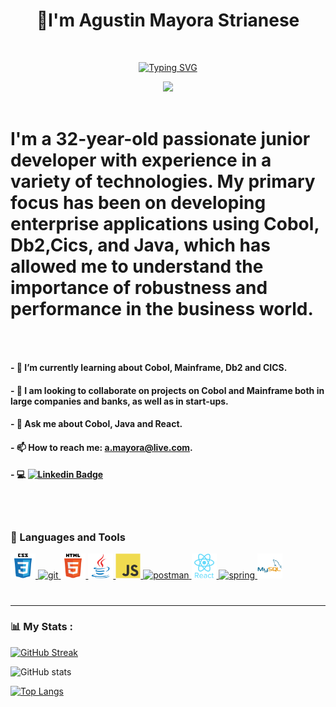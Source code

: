 
# <h1 align="center">👋I'm Agustin Mayora Strianese</h1>
<div id="header" align="center">

  <p align="center">
  <br>
  
<a href="https://git.io/typing-svg"><img src="https://readme-typing-svg.demolab.com?font=Fira+Code&weight=600&pause=1000&color=FAC33C&center=true&width=435&lines=Full-stack+Developer;Cobol+Developer;And;Backend+Java+Developer" alt="Typing SVG" /></a>
</p>
  <img src="https://snap.licdn.com/tr/W9_8dfFmyr0AAAAC/pixel-game.gif" width="200"/>
  
 <div>
<br>
</div>
  
# <p align="left">  I'm a 32-year-old passionate junior developer with experience in a variety of technologies. My primary focus has been on developing enterprise applications using Cobol, Db2,Cics, and Java, which has allowed me to understand the importance of robustness and performance in the business world.</p> 
<br>
  </div>

###
#### - 🌱 I’m currently learning about Cobol, Mainframe, Db2 and CICS.
#### - 👯 I am looking to collaborate on projects on Cobol and Mainframe both in large companies and banks, as well as in start-ups.
#### - 💬 Ask me about Cobol, Java and React.
#### - 📫 How to reach me: a.mayora@live.com.
#### - 💻 [![Linkedin Badge](https://img.shields.io/badge/-MayoraAgustin-0e76a8?style=flat&labelColor=0e76a8&logo=linkedin&logoColor=white)](https://www.linkedin.com/in/agustin-mayora-s/)

<div>
<br>
<br>
</div>

### 🧰 Languages and Tools
<p align="left">  <a href="https://www.w3schools.com/css/" target="_blank" rel="noreferrer"> <img src="https://raw.githubusercontent.com/devicons/devicon/master/icons/css3/css3-original-wordmark.svg" alt="css3" width="40" height="40"/> </a> <a href="https://git-scm.com/" target="_blank" rel="noreferrer"> <img src="https://www.vectorlogo.zone/logos/git-scm/git-scm-icon.svg" alt="git" width="40" height="40"/> </a> <a href="https://www.w3.org/html/" target="_blank" rel="noreferrer"> <img src="https://raw.githubusercontent.com/devicons/devicon/master/icons/html5/html5-original-wordmark.svg" alt="html5" width="40" height="40"/> </a> <a href="https://www.java.com" target="_blank" rel="noreferrer"> <img src="https://raw.githubusercontent.com/devicons/devicon/master/icons/java/java-original.svg" alt="java" width="40" height="40"/> </a> <a href="https://developer.mozilla.org/en-US/docs/Web/JavaScript" target="_blank" rel="noreferrer"> <img src="https://raw.githubusercontent.com/devicons/devicon/master/icons/javascript/javascript-original.svg" alt="javascript" width="40" height="40"/> </a> <a href="https://postman.com" target="_blank" rel="noreferrer"> <img src="https://www.vectorlogo.zone/logos/getpostman/getpostman-icon.svg" alt="postman" width="40" height="40"/> </a> <a href="https://reactjs.org/" target="_blank" rel="noreferrer"> <img src="https://raw.githubusercontent.com/devicons/devicon/master/icons/react/react-original-wordmark.svg" alt="react" width="40" height="40"/> </a> <a href="https://spring.io/" target="_blank" rel="noreferrer"> <img src="https://www.vectorlogo.zone/logos/springio/springio-icon.svg" alt="spring" width="40" height="40"/> </a> </a> <a href="https://www.mysql.com/" target="_blank" rel="noreferrer"> <img src="https://raw.githubusercontent.com/devicons/devicon/master/icons/mysql/mysql-original-wordmark.svg" alt="mysql" width="40" height="40"/> </a> </p>



#

---

### 📊 My Stats :

[![GitHub Streak](http://github-readme-streak-stats.herokuapp.com?user=AgustinMayoraStrianese&theme=onedark)](https://git.io/streak-stats)

![GitHub stats](https://github-readme-stats.vercel.app/api?username=AgustinMayoraStrianese&show_icons=true&theme=radical)

[![Top Langs](https://github-readme-stats.vercel.app/api/top-langs/?username=AgustinMayoraStrianese&theme=tokyonight)](https://github.com/anuraghazra/github-readme-stats)


